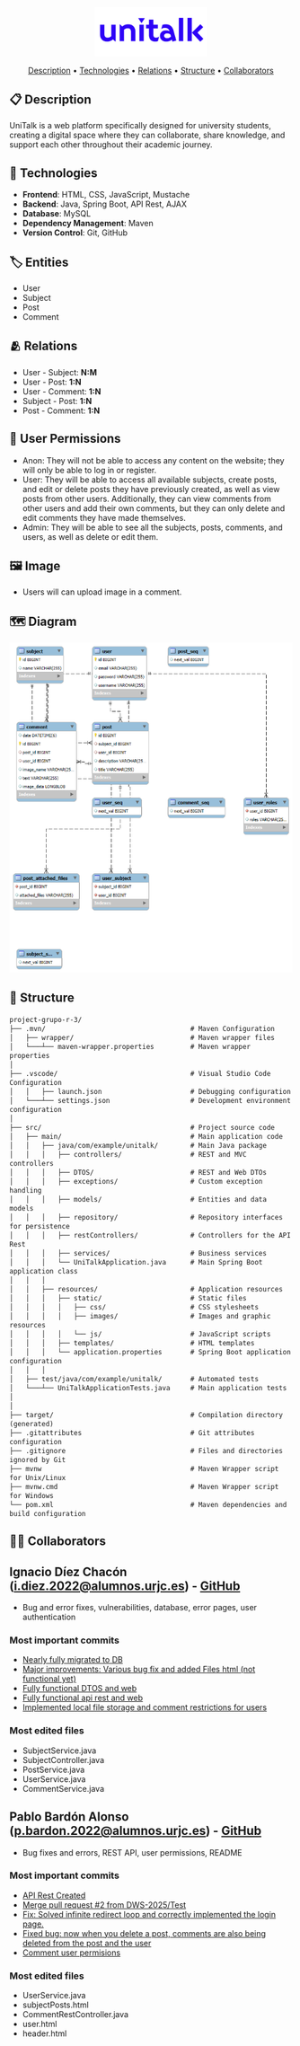 <p align="center">
  <img src="src/main/resources/static/images/unitalklogo1.png" alt="UniTalk Logo" width="200" height="auto">
</p>

<p align="center">
  <a href="#-description">Description</a> •
  <a href="#-technologies">Technologies</a> •
  <a href="#-relations">Relations</a> •
  <a href="#-structure">Structure</a> •
  <a href="#-collaborators">Collaborators</a>
</p>

## 📋 Description

UniTalk is a web platform specifically designed for university students, creating a digital space where they can collaborate, share knowledge, and support each other throughout their academic journey.

## 🔧 Technologies

- **Frontend**: HTML, CSS, JavaScript, Mustache
- **Backend**: Java, Spring Boot, API Rest, AJAX
- **Database**: MySQL
- **Dependency Management**: Maven
- **Version Control**: Git, GitHub

## 🏷️ Entities
- User
- Subject
- Post
- Comment

## 🫂 Relations

- User - Subject: **N:M**
- User - Post: **1:N**
- User - Comment: **1:N**
- Subject - Post: **1:N**
- Post - Comment: **1:N**

## 🪪 User Permissions
- Anon: They will not be able to access any content on the website; they will only be able to log in or register.
- User: They will be able to access all available subjects, create posts, and edit or delete posts they have previously created, as well as view posts from other users. Additionally, they can view comments from other users and add their own comments, but they can only delete and edit comments they have made themselves.
- Admin: They will be able to see all the subjects, posts, comments, and users, as well as delete or edit them.

## 🖼️ Image
- Users will can upload image in a comment.

## 🗺️ Diagram
![Entity-Relation Diagram](/src/main/resources/static/images/diagram.png)

## 📁 Structure

```
project-grupo-r-3/
├── .mvn/                                    # Maven Configuration
│   ├── wrapper/                             # Maven wrapper files
│   └───┴── maven-wrapper.properties         # Maven wrapper properties
│
├── .vscode/                                 # Visual Studio Code Configuration
│   │   ├── launch.json                      # Debugging configuration
│   └───┴── settings.json                    # Development environment configuration
│
├── src/                                     # Project source code
│   ├── main/                                # Main application code
│   │   ├── java/com/example/unitalk/        # Main Java package
│   │   │   ├── controllers/                 # REST and MVC controllers
│   │   │   ├── DTOS/                        # REST and Web DTOs
│   │   │   ├── exceptions/                  # Custom exception handling
│   │   │   ├── models/                      # Entities and data models
│   │   │   ├── repository/                  # Repository interfaces for persistence
│   │   │   ├── restControllers/             # Controllers for the API Rest
│   │   │   ├── services/                    # Business services
│   │   │   └── UniTalkApplication.java      # Main Spring Boot application class
│   │   │
│   │   ├── resources/                       # Application resources
│   │   │   ├── static/                      # Static files
│   │   │   │   ├── css/                     # CSS stylesheets
│   │   │   │   ├── images/                  # Images and graphic resources
│   │   │   │   └── js/                      # JavaScript scripts
│   │   │   ├── templates/                   # HTML templates
│   │   │   └── application.properties       # Spring Boot application configuration
│   │   │
│   ├── test/java/com/example/unitalk/       # Automated tests
│   └───┴── UniTalkApplicationTests.java     # Main application tests
│   
│
├── target/                                  # Compilation directory (generated)
├── .gitattributes                           # Git attributes configuration
├── .gitignore                               # Files and directories ignored by Git
├── mvnw                                     # Maven Wrapper script for Unix/Linux
├── mvnw.cmd                                 # Maven Wrapper script for Windows
└── pom.xml                                  # Maven dependencies and build configuration
```

## 👨‍💻 Collaborators

## **Ignacio Díez Chacón** (i.diez.2022@alumnos.urjc.es) - [GitHub](https://github.com/netzus1)
- Bug and error fixes, vulnerabilities, database, error pages, user authentication
### Most important commits
  - [Nearly fully migrated to DB](https://github.com/DWS-2025/project-grupo-r-3/commit/f8668430a848d74fd9310c6875a9a5b53f5d6b5d)
  - [Major improvements: Various bug fix and added Files html (not functional yet)](https://github.com/DWS-2025/project-grupo-r-3/commit/0acb48114141a550f369e060ec41f3e05b4e9ce9)
  - [Fully functional DTOS and web](https://github.com/DWS-2025/project-grupo-r-3/commit/fcd8cd1683bb9a8b15fcbc84bf8e69557b26930d)
  - [Fully functional api rest and web](https://github.com/DWS-2025/project-grupo-r-3/commit/98e80b14a80a9bd284ad33d7e1227c36d0344c76)
  - [Implemented local file storage and comment restrictions for users](https://github.com/DWS-2025/project-grupo-r-3/commit/21844c63744f11fff73fcab5c8aa1f68f850a02d)
### Most edited files
  - SubjectService.java
  - SubjectController.java
  - PostService.java
  - UserService.java
  - CommentService.java
  
## **Pablo Bardón Alonso** (p.bardon.2022@alumnos.urjc.es) - [GitHub](https://github.com/p4b4al)
- Bug fixes and errors, REST API, user permissions, README
### Most important commits
  - [API Rest Created](https://github.com/DWS-2025/project-grupo-r-3/commit/cdc7e4cadf03c98dfdfb42a20365eb41fdf985c0)
  - [Merge pull request #2 from DWS-2025/Test](https://github.com/DWS-2025/project-grupo-r-3/commit/683c0baf3e542ced2cf84528006d46a9ce594327)
  - [Fix: Solved infinite redirect loop and correctly implemented the login page.](https://github.com/DWS-2025/project-grupo-r-3/commit/e26c955ae696fd6ff9f74588131bdbac11f069f4)
  - [Fixed bug: now when you delete a post, comments are also being deleted from the post and the user](https://github.com/DWS-2025/project-grupo-r-3/commit/c9c296fb430b0ecf7e7e9ebb890e4d5774f70ef3)
  - [Comment user permisions](https://github.com/DWS-2025/project-grupo-r-3/commit/8614af72af8a5e992f8ce95f20352f54b43fea34)
### Most edited files
  - UserService.java
  - subjectPosts.html
  - CommentRestController.java
  - user.html
  - header.html
